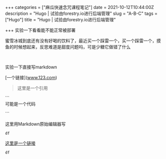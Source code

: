 +++
categories = ["麻瓜快速念咒课程笔记"]
date = 2021-10-12T10:44:00Z
description = "Hugo | 试验由forestry.io进行后端管理"
slug = "A-B-C"
tags = ["Hugo"]
title = "Hugo | 试验由forestry.io进行后端管理"

+++
实验一下看看能不能正常被部署

蜜雪冰城到底还有没有好喝的饮料了，最近买一个踩雷一个，买一个踩雷一个，摸鱼的时候想起来，反思难道是甜度问题吗，可是少糖它做错了什么

<br>

实验一下直接写markdown

\[一个链接\](www.123.com)

> 这里是一个引用

\`\`\`  
可能是一个代码

\`\`\`


这里用Markdown原始编辑器写
```
df 
```

[这里是一个链接](www.wordpress.com)

`df`